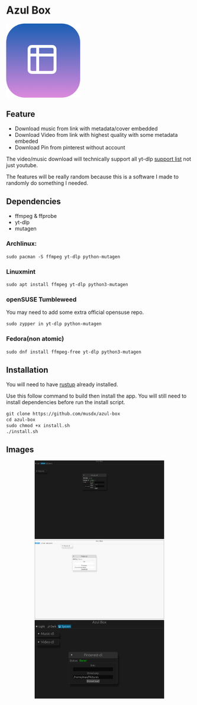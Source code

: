 # Azul Box
<img src="./assets/logo.png" width="200"></img>

## Feature

- Download music from link with metadata/cover embedded
- Download Video from link with highest quality with some metadata embeded
- Download Pin from pinterest without account

The video/music download will technically support all yt-dlp [support list](https://github.com/yt-dlp/yt-dlp/blob/master/supportedsites.md) not just youtube.

The features will be really random because this is a software I made to randomly do something I needed.

## Dependencies

- ffmpeg & ffprobe
- yt-dlp
- mutagen

### Archlinux:

```
sudo pacman -S ffmpeg yt-dlp python-mutagen
```

### Linuxmint

```
sudo apt install ffmpeg yt-dlp python3-mutagen
```

### openSUSE Tumbleweed

You may need to add some extra official opensuse repo.

```
sudo zypper in yt-dlp python-mutagen
```

### Fedora(non atomic)

```
sudo dnf install ffmpeg-free yt-dlp python3-mutagen
```

## Installation

You will need to have [rustup](https://rustup.rs/) already installed.

Use this follow command to build then install the app. You will still need to install dependencies before run the install script.


```
git clone https://github.com/musdx/azul-box
cd azul-box
sudo chmod +x install.sh
./install.sh
```

## Images

<div align="center">
<img src="./assets/pic1.png" width="350"></img>
<img src="./assets/pic2.png" width="350"></img>
<img src="./assets/pic3.png" width="350"></img>
</div>
